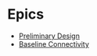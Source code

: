 # Epics
- [Preliminary Design](./0001-preliminary-design.md)
- [Baseline Connectivity](./0002-baseline-connectivity.md)
